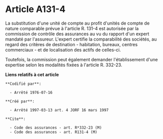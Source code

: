 # Article A131-4

La substitution d'une unité de compte au profit d'unités de compte de nature comparable prévue à l'article R. 131-4 est
autorisée par la commission de contrôle des assurances au vu du rapport d'un expert mandaté par l'assureur. L'expert certifie
la comparabilité des sociétés, au regard des critères de destination - habitation, bureaux, centres commerciaux - et de
localisation des actifs de celles-ci.

Toutefois, la commission peut également demander l'établissement d'une expertise selon les modalités fixées à l'article R.
332-23.

**Liens relatifs à cet article**

	**Codifié par**:

	  - Arrêté 1976-07-16

	**Créé par**:

	  - Arrêté 1997-03-13 art. 4 JORF 16 mars 1997

	**Cite**:

	  - Code des assurances - art. R*332-23 (M)
	  - Code des assurances - art. R131-4 (M)
